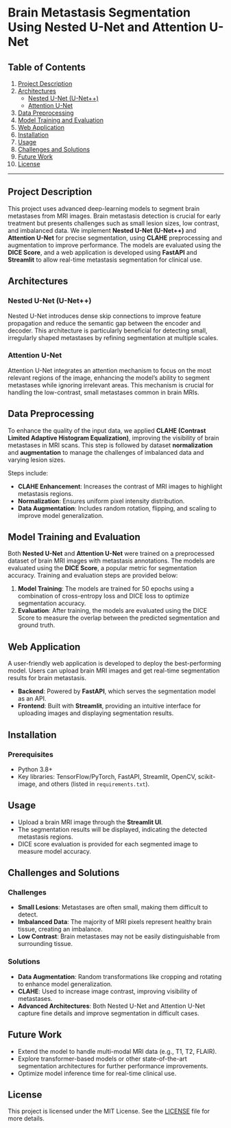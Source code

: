 # Brain Metastasis Segmentation Using Nested U-Net and Attention U-Net

## Table of Contents
1. [Project Description](#project-description)
2. [Architectures](#architectures)
    - [Nested U-Net (U-Net++)](#nested-u-net-u-net)
    - [Attention U-Net](#attention-u-net)
3. [Data Preprocessing](#data-preprocessing)
4. [Model Training and Evaluation](#model-training-and-evaluation)
5. [Web Application](#web-application)
6. [Installation](#Installation)
7. [Usage](#usage)
8. [Challenges and Solutions](#challenges-and-solutions)
9. [Future Work](#future-work)
10. [License](#license)

---

## Project Description
This project uses advanced deep-learning models to segment brain metastases from MRI images. Brain metastasis detection is crucial for early treatment but presents challenges such as small lesion sizes, low contrast, and imbalanced data. We implement **Nested U-Net (U-Net++)** and **Attention U-Net** for precise segmentation, using **CLAHE** preprocessing and augmentation to improve performance. The models are evaluated using the **DICE Score**, and a web application is developed using **FastAPI** and **Streamlit** to allow real-time metastasis segmentation for clinical use.

## Architectures

### Nested U-Net (U-Net++)
Nested U-Net introduces dense skip connections to improve feature propagation and reduce the semantic gap between the encoder and decoder. This architecture is particularly beneficial for detecting small, irregularly shaped metastases by refining segmentation at multiple scales.

### Attention U-Net
Attention U-Net integrates an attention mechanism to focus on the most relevant regions of the image, enhancing the model’s ability to segment metastases while ignoring irrelevant areas. This mechanism is crucial for handling the low-contrast, small metastases common in brain MRIs.

## Data Preprocessing
To enhance the quality of the input data, we applied **CLAHE (Contrast Limited Adaptive Histogram Equalization)**, improving the visibility of brain metastases in MRI scans. This step is followed by dataset **normalization** and **augmentation** to manage the challenges of imbalanced data and varying lesion sizes.

Steps include:
- **CLAHE Enhancement**: Increases the contrast of MRI images to highlight metastasis regions.
- **Normalization**: Ensures uniform pixel intensity distribution.
- **Data Augmentation**: Includes random rotation, flipping, and scaling to improve model generalization.

## Model Training and Evaluation
Both **Nested U-Net** and **Attention U-Net** were trained on a preprocessed dataset of brain MRI images with metastasis annotations. The models are evaluated using the **DICE Score**, a popular metric for segmentation accuracy. Training and evaluation steps are provided below:

1. **Model Training**: The models are trained for 50 epochs using a combination of cross-entropy loss and DICE loss to optimize segmentation accuracy.
2. **Evaluation**: After training, the models are evaluated using the DICE Score to measure the overlap between the predicted segmentation and ground truth.

## Web Application
A user-friendly web application is developed to deploy the best-performing model. Users can upload brain MRI images and get real-time segmentation results for brain metastasis.

- **Backend**: Powered by **FastAPI**, which serves the segmentation model as an API.
- **Frontend**: Built with **Streamlit**, providing an intuitive interface for uploading images and displaying segmentation results.

## Installation

### Prerequisites
- Python 3.8+
- Key libraries: TensorFlow/PyTorch, FastAPI, Streamlit, OpenCV, scikit-image, and others (listed in `requirements.txt`).

## Usage
- Upload a brain MRI image through the **Streamlit UI**.
- The segmentation results will be displayed, indicating the detected metastasis regions.
- DICE score evaluation is provided for each segmented image to measure model accuracy.

## Challenges and Solutions

### Challenges
- **Small Lesions**: Metastases are often small, making them difficult to detect.
- **Imbalanced Data**: The majority of MRI pixels represent healthy brain tissue, creating an imbalance.
- **Low Contrast**: Brain metastases may not be easily distinguishable from surrounding tissue.

### Solutions
- **Data Augmentation**: Random transformations like cropping and rotating to enhance model generalization.
- **CLAHE**: Used to increase image contrast, improving visibility of metastases.
- **Advanced Architectures**: Both Nested U-Net and Attention U-Net capture fine details and improve segmentation in difficult cases.

## Future Work
- Extend the model to handle multi-modal MRI data (e.g., T1, T2, FLAIR).
- Explore transformer-based models or other state-of-the-art segmentation architectures for further performance improvements.
- Optimize model inference time for real-time clinical use.

## License
This project is licensed under the MIT License. See the [LICENSE](LICENSE) file for more details.
